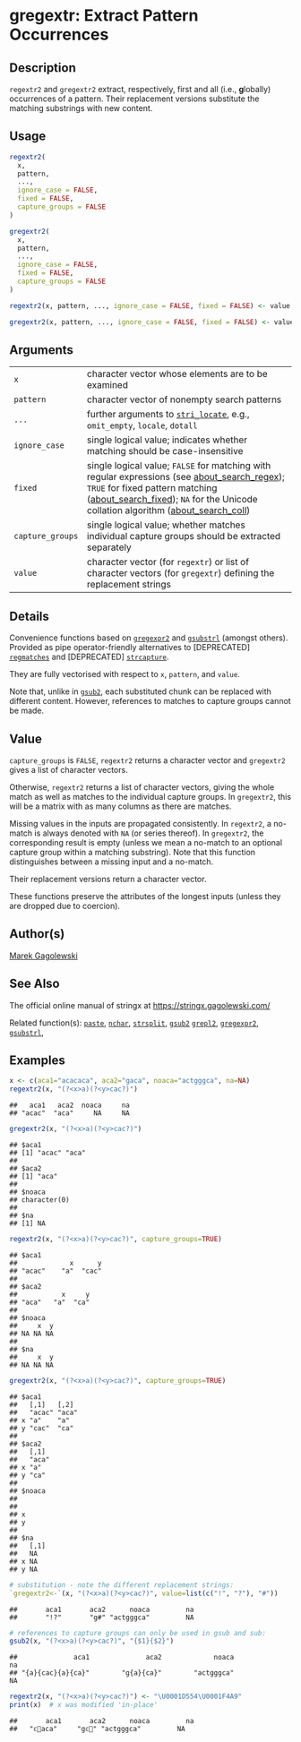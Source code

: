 # gregextr: Extract Pattern Occurrences

## Description

`regextr2` and `gregextr2` extract, respectively, first and all (i.e., **g**lobally) occurrences of a pattern. Their replacement versions substitute the matching substrings with new content.

## Usage

``` r
regextr2(
  x,
  pattern,
  ...,
  ignore_case = FALSE,
  fixed = FALSE,
  capture_groups = FALSE
)

gregextr2(
  x,
  pattern,
  ...,
  ignore_case = FALSE,
  fixed = FALSE,
  capture_groups = FALSE
)

regextr2(x, pattern, ..., ignore_case = FALSE, fixed = FALSE) <- value

gregextr2(x, pattern, ..., ignore_case = FALSE, fixed = FALSE) <- value
```

## Arguments

|                  |                                                                                                                                                                                                                                                                                                                                                                                                                |
|------------------|----------------------------------------------------------------------------------------------------------------------------------------------------------------------------------------------------------------------------------------------------------------------------------------------------------------------------------------------------------------------------------------------------------------|
| `x`              | character vector whose elements are to be examined                                                                                                                                                                                                                                                                                                                                                             |
| `pattern`        | character vector of nonempty search patterns                                                                                                                                                                                                                                                                                                                                                                   |
| `...`            | further arguments to [`stri_locate`](https://stringi.gagolewski.com/rapi/stri_locate.html), e.g., `omit_empty`, `locale`, `dotall`                                                                                                                                                                                                                                                                             |
| `ignore_case`    | single logical value; indicates whether matching should be case-insensitive                                                                                                                                                                                                                                                                                                                                    |
| `fixed`          | single logical value; `FALSE` for matching with regular expressions (see [about_search_regex](https://stringi.gagolewski.com/rapi/about_search_regex.html)); `TRUE` for fixed pattern matching ([about_search_fixed](https://stringi.gagolewski.com/rapi/about_search_fixed.html)); `NA` for the Unicode collation algorithm ([about_search_coll](https://stringi.gagolewski.com/rapi/about_search_coll.html)) |
| `capture_groups` | single logical value; whether matches individual capture groups should be extracted separately                                                                                                                                                                                                                                                                                                                 |
| `value`          | character vector (for `regextr`) or list of character vectors (for `gregextr`) defining the replacement strings                                                                                                                                                                                                                                                                                                |

## Details

Convenience functions based on [`gregexpr2`](gregexpr.md) and [`gsubstrl`](substr.md) (amongst others). Provided as pipe operator-friendly alternatives to \[DEPRECATED\] [`regmatches`](https://stat.ethz.ch/R-manual/R-devel/library/base/help/regmatches.html) and \[DEPRECATED\] [`strcapture`](https://stat.ethz.ch/R-manual/R-devel/library/utils/help/strcapture.html).

They are fully vectorised with respect to `x`, `pattern`, and `value`.

Note that, unlike in [`gsub2`](gsub.md), each substituted chunk can be replaced with different content. However, references to matches to capture groups cannot be made.

## Value

`capture_groups` is `FALSE`, `regextr2` returns a character vector and `gregextr2` gives a list of character vectors.

Otherwise, `regextr2` returns a list of character vectors, giving the whole match as well as matches to the individual capture groups. In `gregextr2`, this will be a matrix with as many columns as there are matches.

Missing values in the inputs are propagated consistently. In `regextr2`, a no-match is always denoted with `NA` (or series thereof). In `gregextr2`, the corresponding result is empty (unless we mean a no-match to an optional capture group within a matching substring). Note that this function distinguishes between a missing input and a no-match.

Their replacement versions return a character vector.

These functions preserve the attributes of the longest inputs (unless they are dropped due to coercion).

## Author(s)

[Marek Gagolewski](https://www.gagolewski.com/)

## See Also

The official online manual of <span class="pkg">stringx</span> at <https://stringx.gagolewski.com/>

Related function(s): [`paste`](paste.md), [`nchar`](nchar.md), [`strsplit`](strsplit.md), [`gsub2`](gsub.md) [`grepl2`](grepl.md), [`gregexpr2`](gregexpr.md), [`gsubstrl`](substr.md),

## Examples




```r
x <- c(aca1="acacaca", aca2="gaca", noaca="actgggca", na=NA)
regextr2(x, "(?<x>a)(?<y>cac?)")
```

```
##   aca1   aca2  noaca     na 
## "acac"  "aca"     NA     NA
```

```r
gregextr2(x, "(?<x>a)(?<y>cac?)")
```

```
## $aca1
## [1] "acac" "aca" 
## 
## $aca2
## [1] "aca"
## 
## $noaca
## character(0)
## 
## $na
## [1] NA
```

```r
regextr2(x, "(?<x>a)(?<y>cac?)", capture_groups=TRUE)
```

```
## $aca1
##             x      y 
## "acac"    "a"  "cac" 
## 
## $aca2
##           x     y 
## "aca"   "a"  "ca" 
## 
## $noaca
##     x  y 
## NA NA NA 
## 
## $na
##     x  y 
## NA NA NA
```

```r
gregextr2(x, "(?<x>a)(?<y>cac?)", capture_groups=TRUE)
```

```
## $aca1
##   [,1]   [,2] 
##   "acac" "aca"
## x "a"    "a"  
## y "cac"  "ca" 
## 
## $aca2
##   [,1] 
##   "aca"
## x "a"  
## y "ca" 
## 
## $noaca
##  
##  
## x
## y
## 
## $na
##   [,1]
##   NA  
## x NA  
## y NA
```

```r
# substitution - note the different replacement strings:
`gregextr2<-`(x, "(?<x>a)(?<y>cac?)", value=list(c("!", "?"), "#"))
```

```
##       aca1       aca2      noaca         na 
##       "!?"       "g#" "actgggca"         NA
```

```r
# references to capture groups can only be used in gsub and sub:
gsub2(x, "(?<x>a)(?<y>cac?)", "{$1}{$2}")
```

```
##              aca1              aca2             noaca                na 
## "{a}{cac}{a}{ca}"        "g{a}{ca}"        "actgggca"                NA
```

```r
regextr2(x, "(?<x>a)(?<y>cac?)") <- "\U0001D554\U0001F4A9"
print(x)  # x was modified 'in-place'
```

```
##       aca1       aca2      noaca         na 
##   "𝕔💩aca"     "g𝕔💩" "actgggca"         NA
```
